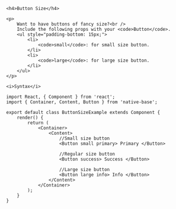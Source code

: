 <div class="section" id="buttonSize">

    <h4>Button Size</h4>

    <p>
        Want to have buttons of fancy size?<br />
        Include the following props with your <code>Button</code>.
        <ul style="padding-bottom: 15px;">
            <li>
                <code>small</code>: for small size button.
            </li>
            <li>
                <code>large</code>: for large size button.
            </li>
        </ul>
    </p>

    <i>Syntax</i>

<pre class="line-numbers"><code class="language-jsx">import React, { Component } from 'react';
import { Container, Content, Button } from 'native-base';
​
export default class ButtonSizeExample extends Component {
    render() {
        return (
            &lt;Container>
                &lt;Content>
                    //Small size button
                    &lt;Button small primary> Primary &lt;/Button>

                    //Regular size button
                    &lt;Button success> Success &lt;/Button>

                    //Large size button
                    &lt;Button large info> Info &lt;/Button>
                &lt;/Content>
            &lt;/Container>
        );
    }
}</code></pre><br />

</div>
